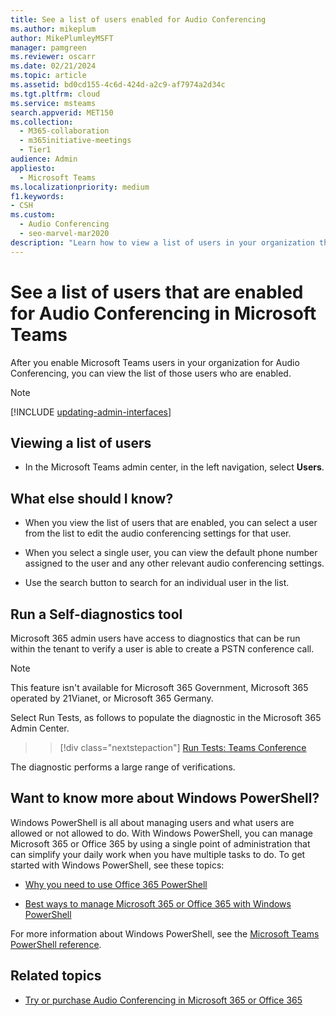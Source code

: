 ```yaml
---
title: See a list of users enabled for Audio Conferencing
ms.author: mikeplum
author: MikePlumleyMSFT
manager: pamgreen
ms.reviewer: oscarr
ms.date: 02/21/2024
ms.topic: article
ms.assetid: bd0cd155-4c6d-424d-a2c9-af7974a2d34c
ms.tgt.pltfrm: cloud
ms.service: msteams
search.appverid: MET150
ms.collection: 
  - M365-collaboration
  - m365initiative-meetings
  - Tier1
audience: Admin
appliesto: 
  - Microsoft Teams
ms.localizationpriority: medium
f1.keywords:
- CSH
ms.custom: 
  - Audio Conferencing
  - seo-marvel-mar2020
description: "Learn how to view a list of users in your organization that are enabled for dial-in conferencing from within Microsoft Teams. "
---
```


# See a list of users that are enabled for Audio Conferencing in Microsoft Teams

After you enable Microsoft Teams users in your organization for Audio Conferencing, you can view the list of those users who are enabled.

> [!NOTE]
> [!INCLUDE [updating-admin-interfaces](includes/updating-admin-interfaces.md)]
  
## Viewing a list of users

- In the Microsoft Teams admin center, in the left navigation, select **Users**.

## What else should I know?

- When you view the list of users that are enabled, you can select a user from the list to edit the audio conferencing settings for that user.

- When you select a single user, you can view the default phone number assigned to the user and any other relevant audio conferencing settings.

- Use the search button to search for an individual user in the list.

## Run a Self-diagnostics tool

Microsoft 365 admin users have access to diagnostics that can be run within the tenant to verify a user is able to create a PSTN conference call.

> [!NOTE]
>This feature isn't available for Microsoft 365 Government, Microsoft 365 operated by 21Vianet, or Microsoft 365 Germany.

Select Run Tests, as follows to populate the diagnostic in the Microsoft 365 Admin Center.
>> [!div class="nextstepaction"]
>> [Run Tests: Teams Conference](https://aka.ms/TeasConfDiag)

The diagnostic performs a large range of verifications.

## Want to know more about Windows PowerShell?

Windows PowerShell is all about managing users and what users are allowed or not allowed to do. With Windows PowerShell, you can manage Microsoft 365 or Office 365 by using a single point of administration that can simplify your daily work when you have multiple tasks to do. To get started with Windows PowerShell, see these topics:

- [Why you need to use Office 365 PowerShell](/microsoft-365/enterprise/why-you-need-to-use-microsoft-365-powershell)

- [Best ways to manage Microsoft 365 or Office 365 with Windows PowerShell](/previous-versions//dn568025(v=technet.10))

For more information about Windows PowerShell, see the [Microsoft Teams PowerShell reference](/powershell/module/teams/).

## Related topics

- [Try or purchase Audio Conferencing in Microsoft 365 or Office 365](/SkypeForBusiness/audio-conferencing-in-office-365/try-or-purchase-audio-conferencing-in-office-365)
